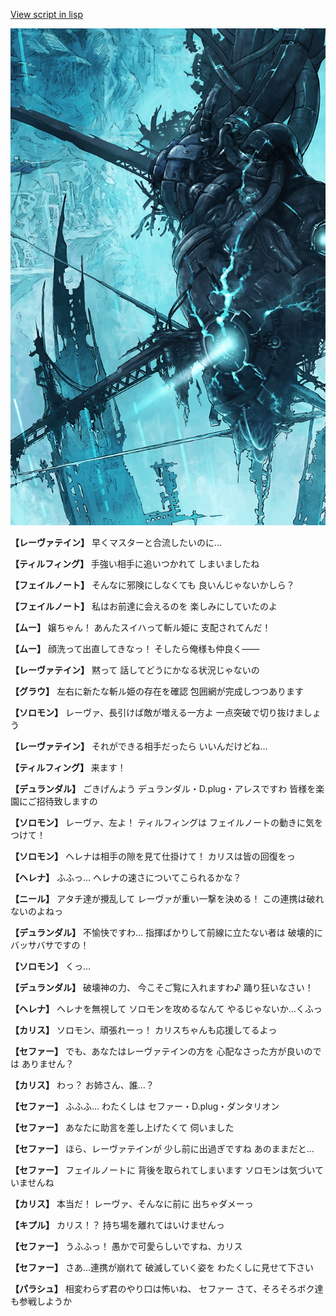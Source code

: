 [View script in lisp](../scripts/101205021.txt)

![underground_world_3.png](../images/backgrounds/underground_world_3.png)

**【レーヴァテイン】**
早くマスターと合流したいのに…

**【ティルフィング】**
手強い相手に追いつかれて
しまいましたね

**【フェイルノート】**
そんなに邪険にしなくても
良いんじゃないかしら？

**【フェイルノート】**
私はお前達に会えるのを
楽しみにしていたのよ

**【ムー】**
嬢ちゃん！
あんたスイハって斬ル姫に
支配されてんだ！

**【ムー】**
顔洗って出直してきなっ！
そしたら俺様も仲良く――

**【レーヴァテイン】**
黙って
話してどうにかなる状況じゃないの

**【グラウ】**
左右に新たな斬ル姫の存在を確認
包囲網が完成しつつあります

**【ソロモン】**
レーヴァ、長引けば敵が増える一方よ
一点突破で切り抜けましょう

**【レーヴァテイン】**
それができる相手だったら
いいんだけどね…

**【ティルフィング】**
来ます！

**【デュランダル】**
ごきげんよう
デュランダル・D.plug・アレスですわ
皆様を楽園にご招待致しますの

**【ソロモン】**
レーヴァ、左よ！
ティルフィングは
フェイルノートの動きに気をつけて！

**【ソロモン】**
ヘレナは相手の隙を見て仕掛けて！
カリスは皆の回復をっ

**【ヘレナ】**
ふふっ…
ヘレナの速さについてこられるかな？

**【ニール】**
アタチ達が攪乱して
レーヴァが重い一撃を決める！
この連携は破れないのよねっ

**【デュランダル】**
不愉快ですわ…
指揮ばかりして前線に立たない者は
破壊的にバッサバサですの！

**【ソロモン】**
くっ…

**【デュランダル】**
破壊神の力、
今こそご覧に入れますわ♪
踊り狂いなさい！

**【ヘレナ】**
ヘレナを無視して
ソロモンを攻めるなんて
やるじゃないか…くふっ

**【カリス】**
ソロモン、頑張れーっ！
カリスちゃんも応援してるよっ

**【セファー】**
でも、あなたはレーヴァテインの方を
心配なさった方が良いのでは
ありません？

**【カリス】**
わっ？
お姉さん、誰…？

**【セファー】**
ふふふ…
わたくしは
セファー・D.plug・ダンタリオン

**【セファー】**
あなたに助言を差し上げたくて
伺いました

**【セファー】**
ほら、レーヴァテインが
少し前に出過ぎですね
あのままだと…

**【セファー】**
フェイルノートに
背後を取られてしまいます
ソロモンは気づいていませんね

**【カリス】**
本当だ！
レーヴァ、そんなに前に
出ちゃダメーっ

**【キプル】**
カリス！？
持ち場を離れてはいけませんっ

**【セファー】**
うふふっ！
愚かで可愛らしいですね、カリス

**【セファー】**
さあ…連携が崩れて
破滅していく姿を
わたくしに見せて下さい

**【パラシュ】**
相変わらず君のやり口は怖いね、
セファー
さて、そろそろボク達も参戦しようか